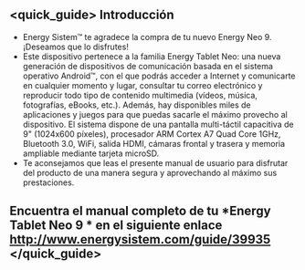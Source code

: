 ## <quick_guide> Introducción

* Energy Sistem™ te agradece la compra de tu nuevo Energy Neo 9. ¡Deseamos que lo disfrutes!
* Este dispositivo pertenece a la familia Energy Tablet Neo: una nueva generación de dispositivos de comunicación
basada en el sistema operativo Android™, con el que podrás acceder a Internet y comunicarte en cualquier
momento y lugar, consultar tu correo electrónico y reproducir todo tipo de contenido multimedia (vídeos, música, fotografías, eBooks, etc.).
Además, hay disponibles miles de aplicaciones y juegos para que puedas sacarle el máximo provecho al
dispositivo.
El sistema dispone de una pantalla multi-táctil capacitiva de 9" (1024x600 píxeles), procesador ARM Cortex
A7 Quad Core 1GHz, Bluetooth 3.0, WiFi, salida HDMI, cámaras frontal y trasera y memoria ampliable mediante tarjeta microSD.
* Te aconsejamos que leas el presente manual de usuario para disfrutar del producto de una manera segura y
aprovechando al máximo sus prestaciones.


## <unique> Encuentra el manual completo de tu *Energy Tablet Neo 9 * en el siguiente enlace  http://www.energysistem.com/guide/39935 </unique> </quick_guide>
